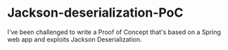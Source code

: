 # Jackson-deserialization-PoC
I've been challenged to write a Proof of Concept that's based on a Spring web app and exploits Jackson Deserialization.
